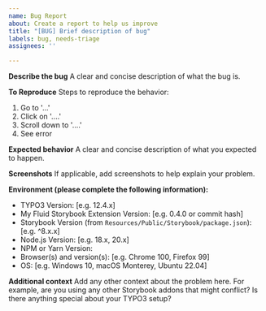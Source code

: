 ```yaml
---
name: Bug Report
about: Create a report to help us improve
title: "[BUG] Brief description of bug"
labels: bug, needs-triage
assignees: ''

---
```


**Describe the bug**
A clear and concise description of what the bug is.

**To Reproduce**
Steps to reproduce the behavior:
1. Go to '...'
2. Click on '....'
3. Scroll down to '....'
4. See error

**Expected behavior**
A clear and concise description of what you expected to happen.

**Screenshots**
If applicable, add screenshots to help explain your problem.

**Environment (please complete the following information):**
- TYPO3 Version: [e.g. 12.4.x]
- My Fluid Storybook Extension Version: [e.g. 0.4.0 or commit hash]
- Storybook Version (from `Resources/Public/Storybook/package.json`): [e.g. ^8.x.x]
- Node.js Version: [e.g. 18.x, 20.x]
- NPM or Yarn Version:
- Browser(s) and version(s): [e.g. Chrome 100, Firefox 99]
- OS: [e.g. Windows 10, macOS Monterey, Ubuntu 22.04]

**Additional context**
Add any other context about the problem here. For example, are you using any other Storybook addons that might conflict? Is there anything special about your TYPO3 setup?

